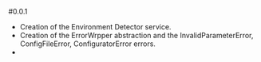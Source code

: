 #0.0.1

* Creation of the Environment Detector service.
* Creation of the ErrorWrpper abstraction and the InvalidParameterError, ConfigFileError, ConfiguratorError errors.
* 




